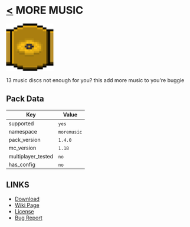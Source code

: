 # [<](../README.md) MORE MUSIC

![alt](pack.png)

13 music discs not enough for you? this add more music to you're buggie

## Pack Data

| Key                | Value       |
| ------------------ | ----------- |
| supported          | `yes`       |
| namespace          | `moremusic` |
| pack_version       | `1.4.0`     |
| mc_version         | `1.18`      |
| multiplayer_tested | `no`        |
| has_config         | `no`        |

## LINKS

-   [Download](https://www.curseforge.com/minecraft/customization/more-music-discs-datapack)
-   [Wiki Page](https://github.com/legopitstop/Datapacks/wiki)
-   [License](https://legopitstop.weebly.com/legopitstops-common-license-v2.html)
-   [Bug Report](https://github.com/legopitstop/Datapacks/issues)
